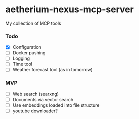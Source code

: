 # aetherium-nexus-mcp-server
My collection of MCP tools

### Todo

- [x] Configuration
- [ ] Docker pushing
- [ ] Logging
- [ ] Time tool
- [ ] Weather forecast tool (as in tomorrow)

### MVP

- [ ] Web search (searxng)
- [ ] Documents via vector search
- [ ] Use embeddings loaded into file structure
- [ ] youtube downloader?

